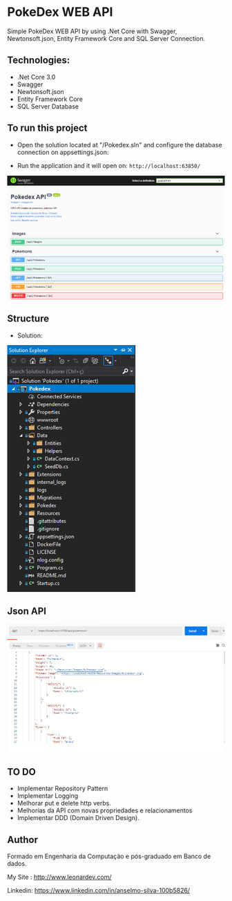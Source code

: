 # PokeDex WEB API

Simple PokeDex WEB API by using .Net Core with Swagger, Newtonsoft.json, Entity Framework Core and SQL Server Connection.

## Technologies:

- .Net Core 3.0
- Swagger
- Newtonsoft.json
- Entity Framework Core
- SQL Server Database


## To run this project


- Open the solution located at "/Pokedex.sln" and configure the database connection on appsettings.json:



- Run the application and it will open on:
  `http://localhost:63850/`

![Alt Text](/Docs/swagger.png)

## Structure

- Solution:

![Alt Text](/Docs/structure.png)

## Json API

![Alt Text](/Docs/api.png)

## TO DO

- Implementar Repository Pattern
- Implementar Logging 
- Melhorar put e delete http verbs.
- Melhorias da API com novas propriedades e relacionamentos
- Implementar DDD (Domain Driven Design).

## Author

Formado em Engenharia da Computação e pós-graduado em Banco de dados.

My Site : http://www.leonardev.com/

Linkedin: https://www.linkedin.com/in/anselmo-silva-100b5826/


